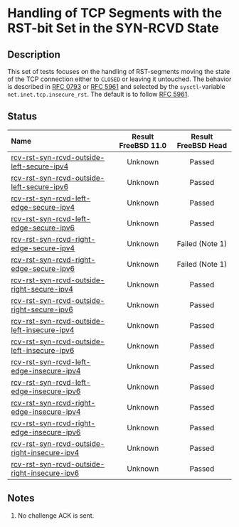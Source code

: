 # Handling of TCP Segments with the RST-bit Set in the SYN-RCVD State

## Description
This set of tests focuses on the handling of RST-segments moving the state of the TCP connection
either to `CLOSED` or leaving it untouched.
The behavior is described in [RFC 0793](https://tools.ietf.org/html/rfc0793) or
[RFC 5961](https://tools.ietf.org/html/rfc5961#section-3) and selected by the
`sysctl`-variable `net.inet.tcp.insecure_rst`.
The default is to follow [RFC 5961](https://tools.ietf.org/html/rfc5961#section-3).

## Status

| Name                                                                                                                                                                                                                             | Result FreeBSD 11.0 | Result FreeBSD Head |
|:---------------------------------------------------------------------------------------------------------------------------------------------------------------------------------------------------------------------------------|:-------------------:|:-------------------:|
|[rcv-rst-syn-rcvd-outside-left-secure-ipv4](rcv-rst-syn-rcvd-outside-left-secure-ipv4.pkt "Ensure that the reception of a TCP RST with SEG.SEQ=RCV.NXT-1 in the SYN-RCVD state does not affect the TCP connection")               | Unknown             | Passed              |
|[rcv-rst-syn-rcvd-outside-left-secure-ipv6](rcv-rst-syn-rcvd-outside-left-secure-ipv6.pkt "Ensure that the reception of a TCP RST with SEG.SEQ=RCV.NXT-1 in the SYN-RCVD state does not affect the TCP connection")               | Unknown             | Passed              |
|[rcv-rst-syn-rcvd-left-edge-secure-ipv4](rcv-rst-syn-rcvd-left-edge-secure-ipv4.pkt "Ensure that the reception of a TCP RST with SEG.SEQ=RCV.NXT in the SYN-RCVD state destroys the TCP connection")                              | Unknown             | Passed              |
|[rcv-rst-syn-rcvd-left-edge-secure-ipv6](rcv-rst-syn-rcvd-left-edge-secure-ipv6.pkt "Ensure that the reception of a TCP RST with SEG.SEQ=RCV.NXT in the SYN-RCVD state destroys the TCP connection")                              | Unknown             | Passed              |
|[rcv-rst-syn-rcvd-right-edge-secure-ipv4](rcv-rst-syn-rcvd-right-edge-secure-ipv4.pkt "Ensure that the reception of a TCP RST with SEG.SEQ=RCV.NXT+RCV.WND-1 in the SYN-RCVD state triggers the sending of a challenge ACK")      | Unknown             | Failed (Note 1)     |
|[rcv-rst-syn-rcvd-right-edge-secure-ipv6](rcv-rst-syn-rcvd-right-edge-secure-ipv6.pkt "Ensure that the reception of a TCP RST with SEG.SEQ=RCV.NXT+RCV.WND-1 in the SYN-RCVD state triggers the sending of a challenge ACK")      | Unknown             | Failed (Note 1)     |
|[rcv-rst-syn-rcvd-outside-right-secure-ipv4](rcv-rst-syn-rcvd-outside-right-secure-ipv4.pkt "Ensure that the reception of a TCP RST with SEG.SEQ=RCV.NXT+RCV.WND in the SYN-RCVD state does not affect the TCP connection")       | Unknown             | Passed              |
|[rcv-rst-syn-rcvd-outside-right-secure-ipv6](rcv-rst-syn-rcvd-outside-right-secure-ipv6.pkt "Ensure that the reception of a TCP RST with SEG.SEQ=RCV.NXT+RCV.WND in the SYN-RCVD state does not affect the TCP connection")       | Unknown             | Passed              |
|[rcv-rst-syn-rcvd-outside-left-insecure-ipv4](rcv-rst-syn-rcvd-outside-left-secure-ipv4.pkt "Ensure that the reception of a TCP RST with SEG.SEQ=RCV.NXT-1 in the SYN-RCVD state does not affect the TCP connection")             | Unknown             | Passed              |
|[rcv-rst-syn-rcvd-outside-left-insecure-ipv6](rcv-rst-syn-rcvd-outside-left-secure-ipv6.pkt "Ensure that the reception of a TCP RST with SEG.SEQ=RCV.NXT-1 in the SYN-RCVD state does not affect the TCP connection")             | Unknown             | Passed              |
|[rcv-rst-syn-rcvd-left-edge-insecure-ipv4](rcv-rst-syn-rcvd-left-edge-insecure-ipv4.pkt "Ensure that the reception of a TCP RST with SEG.SEQ=RCV.NXT in the SYN-RCVD state destroys the TCP connection")                          | Unknown             | Passed              |
|[rcv-rst-syn-rcvd-left-edge-insecure-ipv6](rcv-rst-syn-rcvd-left-edge-insecure-ipv6.pkt "Ensure that the reception of a TCP RST with SEG.SEQ=RCV.NXT in the SYN-RCVD state destroys the TCP connection")                          | Unknown             | Passed              |
|[rcv-rst-syn-rcvd-right-edge-insecure-ipv4](rcv-rst-syn-rcvd-right-edge-insecure-ipv4.pkt "Ensure that the reception of a TCP RST with SEG.SEQ=RCV.NXT+RCV.WND-1 in the SYN-RCVD state destroys the TCP connection")              | Unknown             | Passed              |
|[rcv-rst-syn-rcvd-right-edge-insecure-ipv6](rcv-rst-syn-rcvd-right-edge-insecure-ipv6.pkt "Ensure that the reception of a TCP RST with SEG.SEQ=RCV.NXT+RCV.WND-1 in the SYN-RCVD state destroys the TCP connection")              | Unknown             | Passed              |
|[rcv-rst-syn-rcvd-outside-right-insecure-ipv4](rcv-rst-syn-rcvd-outside-right-insecure-ipv4.pkt "Ensure that the reception of a TCP RST with SEG.SEQ=RCV.NXT+RCV.WND in the SYN-RCVD state does not affect the TCP connection")   | Unknown             | Passed              |
|[rcv-rst-syn-rcvd-outside-right-insecure-ipv6](rcv-rst-syn-rcvd-outside-right-insecure-ipv6.pkt "Ensure that the reception of a TCP RST with SEG.SEQ=RCV.NXT+RCV.WND in the SYN-RCVD state does not affect the TCP connection")   | Unknown             | Passed              |

## Notes
1. No challenge ACK is sent.
